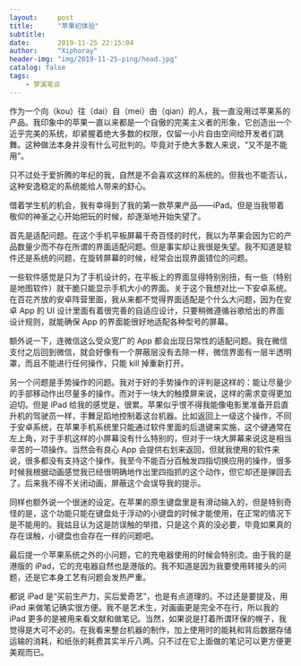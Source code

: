 ```yaml
---
layout:     post
title:      "苹果初体验"
subtitle:   
date:       2019-11-25 22:15:04
author:     "Xiphoray"
header-img: "img/2019-11-25-ping/head.jpg"
catalog: false
tags:     
    - 梦溪笔谈
---
```


作为一个向（kou）往（dai）自（mei）由（qian）的人，我一直没用过苹果系的产品。我印象中的苹果一直以来都是一个自傲的完美主义者的形象，它创造出一个近乎完美的系统，却紧握着绝大多数的权限，仅留一小片自由空间给开发者们跳舞。这种做法本身并没有什么可批判的。毕竟对于绝大多数人来说，“又不是不能用”。

只不过处于爱折腾的年纪的我，自然是不会喜欢这样的系统的。但我也不能否认，这种安逸稳定的系统能给人带来的舒心。

借着学生机的机会，我有幸得到了我的第一款苹果产品——iPad。但是当我带着敬仰的神圣之心开始把玩的时候，却逐渐地开始失望了。

首先是适配问题。在这个手机平板屏幕千奇百怪的时代，我以为苹果会因为它的产品数量少而不存在所谓的界面适配问题。但是事实却让我很是失望。我不知道是软件还是系统的问题，在旋转屏幕的时候，经常会出现界面错位的问题。

一些软件感觉是只为了手机设计的，在平板上的界面显得特别别扭，有一些（特别是地图软件）就干脆只能显示手机大小的界面。关于这个我想对比一下安卓系统。在百花齐放的安卓阵营里面，我从来都不觉得界面适配是个什么大问题，因为在安卓 App 的 UI 设计里面有着很完善的自适应设计，只要稍微遵循谷歌给出的界面设计规则，就能确保  App 的界面能很好地适配各种型号的屏幕。

额外说一下，连微信这么受众宽广的 App 都会出现日常性的适配问题。我在微信支付之后回到微信，就会好像有一个屏蔽层没有去除一样，微信界面有一层半透明罩，而且不能进行任何操作，只能 kill 掉重新打开。

另一个问题是手势操作的问题。我对于好的手势操作的评判是这样的：能让尽量少的手部移动作出尽量多的操作。而对于一块大的触摸屏来说，这样的需求变得更加迫切。但是 iPad 给我的感觉是，很累。苹果似乎恨不得我能像电影里准备开启直升机的驾驶员一样，手舞足蹈地控制着这台机器。比如返回上一级这个操作，不同于安卓系统，在苹果手机系统里只能通过软件里面的后退键来实施，这个键通常在左上角，对于手机这样的小屏幕没有什么特别的，但对于一块大屏幕来说这是相当辛苦的一项操作。当然会有良心 App 会提供右划来返回，但就我使用的软件来说，很多都没有支持这个操作。我至今不能百分百触发四指切换应用的操作，很多时候我根据动画感觉我已经很明确地作出里四指抓的这个动作，但它却还是弹回去了。后来我不得不关闭动画，屏蔽这个会误导我的提示。

同样也额外说一个很迷的设定。在苹果的原生键盘里是有滑动输入的，但是特别奇怪的是，这个功能只能在键盘处于浮动的小键盘的时候才能使用，在正常的情况下是不能用的。我姑且认为这是防误触的举措，只是这个真的没必要，毕竟如果真的存在误触，小键盘也会存在一样的问题吧。

最后提一个苹果系统之外的小问题，它的充电器使用的时候会特别烫。由于我的是港版的 iPad，它的充电器自然也是港版的。我不知道是因为我要使用转接头的问题，还是它本身工艺有问题会发热严重。

都说 iPad 是“买前生产力，买后爱奇艺”，也是有点道理的。不过还是要提及，用 iPad 来做笔记确实很方便。我不是艺术生，对画画更是完全不在行，所以我的 iPad 更多的是被用来看文献和做笔记。当然，如果说是打着所谓环保的幌子，我觉得是大可不必的。在我看来整台机器的制作，加上使用时的能耗和背后数据存储运输的消耗，和纸张的耗费其实半斤八两。只不过在它上面做的笔记可以更方便更美观而已。